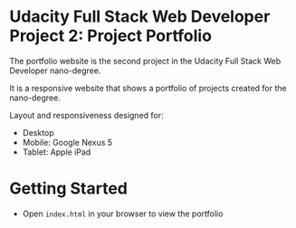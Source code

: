 # Udacity Full Stack Web Developer Project 2: Project Portfolio
The portfolio website is the second project in the Udacity Full Stack Web Developer nano-degree.

It is a responsive website that shows a portfolio of projects created for the nano-degree.

Layout and responsiveness designed for:
* Desktop
* Mobile: Google Nexus 5
* Tablet: Apple iPad

# Getting Started
* Open `index.html` in your browser to view the portfolio